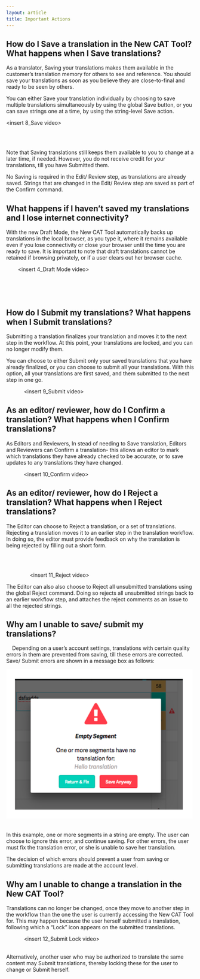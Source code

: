 ```yaml
---
layout: article
title: Important Actions
---
```



## How do I Save a translation in the New CAT Tool? What happens when I Save translations?

As a translator, Saving your translations makes them available in the customer’s translation memory for others to see and reference. You should save your translations as soon as you believe they are close-to-final and ready to be seen by others.

You can either Save your translation individually by choosing to save multiple translations simultaneously by using the global Save button, or you can save strings one at a time, by using the string-level Save action.

&lt;insert 8_Save video&gt;

<br>&nbsp;

Note that Saving translations still keeps them available to you to change at a later time, if needed. However, you do not receive credit for your translations, till you have Submitted them.

No Saving is required in the Edit/ Review step, as translations are already saved. Strings that are changed in the Edit/ Review step are saved as part of the Confirm command.

## What happens if I haven’t saved my translations and I lose internet connectivity?

With the new Draft Mode, the New CAT Tool automatically backs up translations in the local browser, as you type it, where it remains available even if you lose connectivity or close your browser until the time you are ready to save. It is important to note that draft translations cannot be retained if browsing privately, or if a user clears out her browser cache.

&nbsp;&nbsp; &nbsp; &nbsp; &nbsp;&lt;insert 4_Draft Mode video&gt;

<br>
<br>&nbsp;

## How do I Submit my translations? What happens when I Submit translations?

Submitting a translation finalizes your translation and moves it to the next step in the workflow. At this point, your translations are locked, and you can no longer modify them.

You can choose to either Submit only your saved translations that you have already finalized, or you can choose to submit all your translations. With this option, all your translations are first saved, and them submitted to the next step in one go.

&nbsp;&nbsp; &nbsp; &nbsp; &nbsp; &nbsp; &nbsp;&lt;insert 9_Submit video&gt;

## As an editor/ reviewer, how do I Confirm a translation? What happens when I Confirm translations?

As Editors and Reviewers, In stead of needing to Save translation, Editors and Reviewers can Confirm a translation- this allows an editor to mark which translations they have already checked to be accurate, or to save updates to any translations they have changed. &nbsp; &nbsp;

&nbsp;&nbsp; &nbsp; &nbsp; &nbsp; &nbsp; &nbsp;&lt;insert 10_Confirm video&gt;

## As an editor/ reviewer, how do I Reject a translation? What happens when I Reject translations?

The Editor can choose to Reject a translation, or a set of translations. Rejecting a translation moves it to an earlier step in the translation workflow. In doing so, the editor must provide feedback on why the translation is being rejected by filling out a short form.

<br>&nbsp;

&nbsp;&nbsp; &nbsp; &nbsp; &nbsp; &nbsp; &nbsp; &nbsp; &nbsp;&lt;insert 11_Reject video&gt;

The Editor can also also choose to Reject all unsubmitted translations using the global Reject command. Doing so rejects all unsubmitted strings back to an earlier workflow step, and attaches the reject comments as an issue to all the rejected strings.

## Why am I unable to save/ submit my translations?

&nbsp;&nbsp; &nbsp;Depending on a user’s account settings, translations with certain quality errors in them are prevented from saving, till these errors are corrected. Save/ Submit errors are shown in a message box as follows:

![](/uploads/versions/screen-shot-2017-03-06-at-11-54-59-am---x----499-399x---.png)
<br>&nbsp;

In this example, one or more segments in a string are empty. The user can choose to ignore this error, and continue saving. For other errors, the user must fix the translation error, or she is unable to save her translation.

The decision of which errors should prevent a user from saving or submitting translations are made at the account level.

## Why am I unable to change a translation in the New CAT Tool?

Translations can no longer be changed, once they move to another step in the workflow than the one the user is currently accessing the New CAT Tool for. This may happen because the user herself submitted a translation, following which a “Lock” icon appears on the submitted translations.

&nbsp;&nbsp; &nbsp; &nbsp; &nbsp; &nbsp; &nbsp;&lt;insert 12_Submit Lock video&gt;

<br>Alternatively, another user who may be authorized to translate the same content may Submit translations, thereby locking these for the user to change or Submit herself.